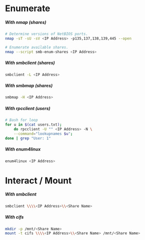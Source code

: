 # Enumerate
##### With nmap (shares)
```bash
# Determine versions of NetBIOS ports.
nmap -sT -sU -sV <IP Address> -p135,137,138,139,445 --open

# Enumerate available shares.
nmap --script smb-enum-shares <IP Address>
```

##### With smbclient (shares)
```bash
smbclient -L <IP Address>
```

##### With smbmap (shares)
```bash
smbmap -H <IP Address>
```

##### With rpcclient (users)
```bash
# Bash for loop
for u in $(cat users.txt);
	do rpcclient -U "" <IP Address> -N \
	--command="lookupnames $u";
done | grep "User: 1"
```

##### With enum4linux
```bash
enum4linux <IP Address>
```

# Interact / Mount

##### With smbclient
```bash
smbclient \\\\<IP Address>\\<Share Name>
```

##### With cifs
```bash
mkdir -p /mnt/<Share Name>
mount -t cifs \\\\<IP Address>\\<Share Name> /mnt/<Share Name>
```